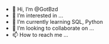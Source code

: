 - 👋 Hi, I’m @GotBzd
- 👀 I’m interested in ...
- 🌱 I’m currently learning SQL, Python
- 💞️ I’m looking to collaborate on ...
- 📫 How to reach me ...

<!---
GotBzd/GotBzd is a ✨ special ✨ repository because its `README.md` (this file) appears on your GitHub profile.
You can click the Preview link to take a look at your changes.
--->
